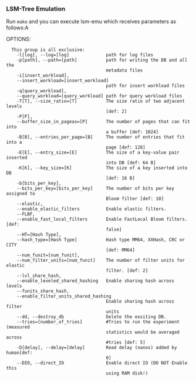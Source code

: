 ### LSM-Tree Emulation

Run `make` and you can execute lsm-emu which receives parameters as follows:A

  OPTIONS:

      This group is all exclusive:
        -l[log], --log=[log]              path for log files
        -p[path], --path=[path]           path for writing the DB and all the
                                          metadata files
        -i[insert_workload],
        --insert_workload=[insert_workload]
                                          path for insert workload files
        -q[query_workload],
        --query_workload=[query_workload] path for query workload files
        -T[T], --size_ratio=[T]           The size ratio of two adjacent levels
                                          [def: 2]
        -P[P],
        --buffer_size_in_pageas=[P]       The number of pages that can fit into
                                          a buffer [def: 1024]
        -B[B], --entries_per_page=[B]     The number of entries that fit into a
                                          page [def: 128]
        -E[E], --entry_size=[E]           The size of a key-value pair inserted
                                          into DB [def: 64 B]
        -K[K], --key_size=[K]             The size of a key inserted into DB
                                          [def: 16 B]
        -b[bits_per_key],
        --bits_per_key=[bits_per_key]     The number of bits per key assigned to
                                          Bloom filter [def: 10]
        --elastic,
        --enable_elastic_filters          Enable elastic filters.
        --FLBF,
        --enable_fast_local_filters       Enable FastLocal Bloom filters. [def:
                                          false]
        --HT=[Hash Type],
        --hash_type=[Hash Type]           Hash type MM64, XXHash, CRC or CITY
                                          [def: MM64]
        --num_funit=[num_funit],
        --num_filter_units=[num_funit]    The number of filter units for elastic
                                          filter. [def: 2]
        --lvl_share_hash,
        --enable_leveled_shared_hashing   Enable sharing hash across levels
        --funits_share_hash,
        --enable_filter_units_shared_hashing
                                          Enable sharing hash across filter
                                          units
        --dd, --destroy_db                Delete the exsiting DB.
        --tries=[number_of_tries]         #Tries to run the experiment (measured
                                          statistics would be averaged across
                                          #tries [def: 5]
        -D[delay], --delay=[delay]        Read delay (nanos) added by human[def:
                                          0]
        --DIO, --direct_IO                Enable direct IO (DO NOT Enable this
                                          using RAM disk!)
